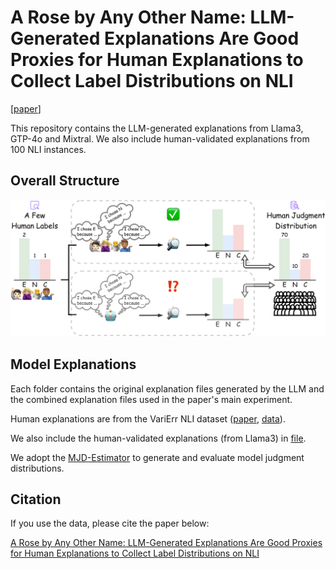 # A Rose by Any Other Name: LLM-Generated Explanations Are Good Proxies for Human Explanations to Collect Label Distributions on NLI

[[paper](https://arxiv.org/abs/2412.13942)]

This repository contains the LLM-generated explanations from Llama3, GTP-4o and Mixtral. We also include human-validated explanations from 100 NLI instances.

## Overall Structure
![Image text](https://github.com/mainlp/MJD-Estimator/blob/main/Model-Explanation/model-explanation-question.png)

## Model Explanations

Each folder contains the original explanation files generated by the LLM and the combined explanation files used in the paper's main experiment.

Human explanations are from the VariErr NLI dataset ([paper](https://aclanthology.org/2024.acl-long.123.pdf), [data](https://github.com/mainlp/VariErr-NLI)).

We also include the human-validated explanations (from Llama3) in [file](https://github.com/mainlp/MJD-Estimator/blob/main/Model-Explanation/Validated_Llama3_Explanations.xlsx).

We adopt the [MJD-Estimator](https://github.com/mainlp/MJD-Estimator) to generate and evaluate model judgment distributions.

## Citation
If you use the data, please cite the paper below:

[A Rose by Any Other Name: LLM-Generated Explanations Are Good Proxies for Human Explanations to Collect Label Distributions on NLI](https://arxiv.org/abs/2412.13942)



```


```
